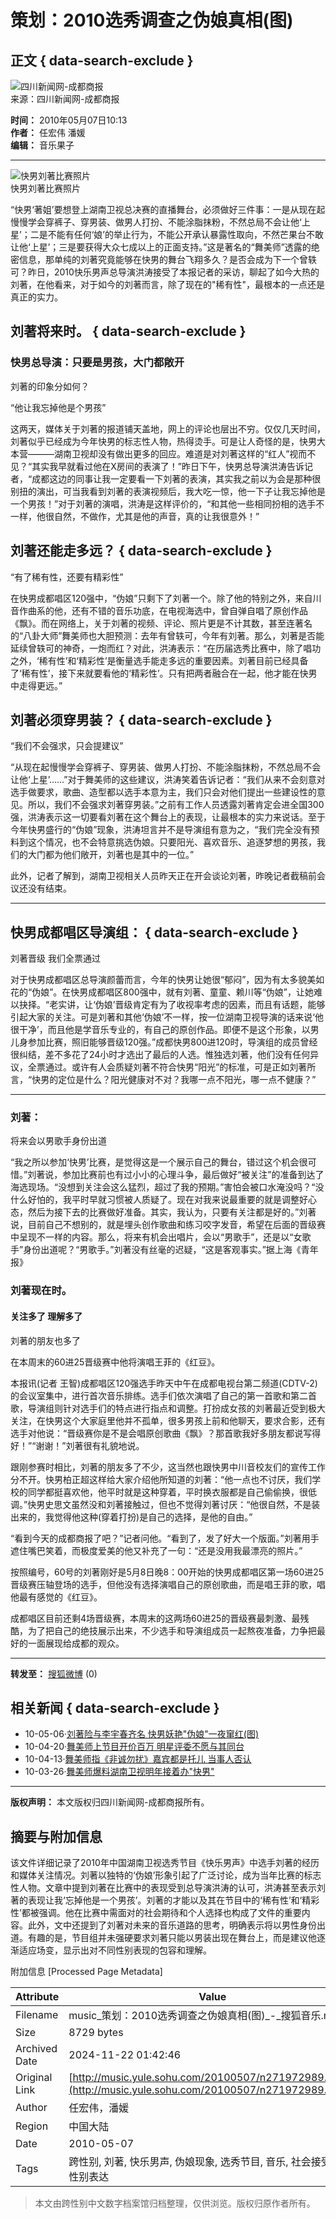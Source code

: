 # 策划：2010选秀调查之伪娘真相(图)

## 正文 { data-search-exclude }


![四川新闻网-成都商报](http://photocdn.sohu.com/20061227/Img247299768.gif)  
来源：四川新闻网-成都商报  

**时间：** 2010年05月07日10:13  
**作者：** 任宏伟 潘媛  
**编辑：** 音乐果子  

---

![快男刘著比赛照片](http://photocdn.sohu.com/20100507/Img271972991.jpg)  
快男刘著比赛照片

“快男‘著姐’要想登上湖南卫视总决赛的直播舞台，必须做好三件事：一是从现在起慢慢学会穿裤子、穿男装、做男人打扮、不能涂脂抹粉，不然总局不会让他‘上星’；二是不能有任何‘娘’的举止行为，不能公开承认暴露性取向，不然芒果台不敢让他‘上星’；三是要获得大众七成以上的正面支持。”这是著名的“舞美师”透露的绝密信息，那单纯的刘著究竟能够在快男的舞台飞翔多久？是否会成为下一个曾轶可？昨日，2010快乐男声总导演洪涛接受了本报记者的采访，聊起了如今大热的刘著，在他看来，对于如今的刘著而言，除了现在的"稀有性"，最根本的一点还是真正的实力。

## 刘著将来时。 { data-search-exclude }

### 快男总导演：只要是男孩，大门都敞开

刘著的印象分如何？

“他让我忘掉他是个男孩”

这两天，媒体关于刘著的报道铺天盖地，网上的评论也层出不穷。仅仅几天时间，刘著似乎已经成为今年快男的标志性人物，热得烫手。可是让人奇怪的是，快男大本营———湖南卫视却没有做出更多的回应。难道是对刘著这样的“红人”视而不见？“其实我早就看过他在X房间的表演了！”昨日下午，快男总导演洪涛告诉记者，“成都这边的同事让我一定要看一下刘著的表演，其实我之前以为会是那种很别扭的演出，可当我看到刘著的表演视频后，我大吃一惊，他一下子让我忘掉他是一个男孩！”对于刘著的演唱，洪涛是这样评价的，“和其他一些相同扮相的选手不一样，他很自然，不做作，尤其是他的声音，真的让我很意外！”

## 刘著还能走多远？ { data-search-exclude }

“有了稀有性，还要有精彩性”

在快男成都唱区120强中，“伪娘”只剩下了刘著一个。除了他的特别之外，来自川音作曲系的他，还有不错的音乐功底，在电视海选中，曾自弹自唱了原创作品《飘》。而在网络上，关于刘著的视频、评论、照片更是不计其数，甚至连著名的“八卦大师”舞美师也大胆预测：去年有曾轶可，今年有刘著。那么，刘著是否能延续曾轶可的神奇，一炮而红？对此，洪涛表示：“在历届选秀比赛中，除了唱功之外，‘稀有性’和‘精彩性’是衡量选手能走多远的重要因素。刘著目前已经具备了‘稀有性’，接下来就要看他的‘精彩性’。只有把两者融合在一起，他才能在快男中走得更远。”

## 刘著必须穿男装？ { data-search-exclude }

“我们不会强求，只会提建议”

“从现在起慢慢学会穿裤子、穿男装、做男人打扮、不能涂脂抹粉，不然总局不会让他‘上星’……”对于舞美师的这些建议，洪涛笑着告诉记者：“我们从来不会刻意对选手做要求，歌曲、造型都以选手本意为主，我们只会对他们提出一些建设性的意见。所以，我们不会强求刘著穿男装。”之前有工作人员透露刘著肯定会进全国300强，洪涛表示这一切要看刘著在这个舞台上的表现，让最根本的实力来说话。至于今年快男盛行的“伪娘”现象，洪涛坦言并不是导演组有意为之，“我们完全没有预料到这个情况，也不会特意挑选伪娘。只要阳光、喜欢音乐、追逐梦想的男孩，我们的大门都为他们敞开，刘著也是其中的一位。”

此外，记者了解到，湖南卫视相关人员昨天正在开会谈论刘著，昨晚记者截稿前会议还没有结束。

---

## 快男成都唱区导演组： { data-search-exclude }

刘著晋级 我们全票通过

对于快男成都唱区总导演颜蕾而言，今年的快男让她很“郁闷”，因为有太多貌美如花的“伪娘”。在快男成都唱区800强中，就有刘著、童童、赖川等“伪娘”，让她难以抉择。“老实讲，让‘伪娘’晋级肯定有为了收视率考虑的因素，而且有话题，能够引起大家的关注。可是刘著和其他‘伪娘’不一样，按一位湖南卫视导演的话来说‘他很干净’，而且他是学音乐专业的，有自己的原创作品。即便不是这个形象，以男儿身参加比赛，照旧能够晋级120强。”成都快男800进120时，导演组的成员曾经很纠结，差不多花了24小时才选出了最后的人选。惟独选刘著，他们没有任何异议，全票通过。或许有人会质疑刘著不符合快男“阳光”的标准，可是正如刘著所言，“快男的定位是什么？阳光健康对不对？我哪一点不阳光，哪一点不健康？”  

---

### 刘著：

将来会以男歌手身份出道

“我之所以参加‘快男’比赛，是觉得这是一个展示自己的舞台，错过这个机会很可惜。”刘著说，参加比赛前也有过小小的心理斗争，最后做好“被关注”的准备到达了海选现场。“没想到关注会这么猛烈，超过了我的预期。”害怕会被口水淹没吗？“没什么好怕的，我平时早就习惯被人质疑了。现在对我来说最重要的就是调整好心态，然后为接下去的比赛做好准备。其实，我认为，只要有关注都是好的。”刘著说，目前自己不想别的，就是埋头创作歌曲和练习咬字发音，希望在后面的晋级赛中呈现不一样的内容。那么，将来有机会出唱片，会以“男歌手”，还是以“女歌手”身份出道呢？“男歌手。”刘著没有丝毫的迟疑，“这是客观事实。”据上海《青年报》

### 刘著现在时。

#### 关注多了 理解多了

刘著的朋友也多了

在本周末的60进25晋级赛中他将演唱王菲的《红豆》。

本报讯(记者 王智)成都唱区120强选手昨天中午在成都电视台第二频道(CDTV-2)的会议室集中，进行首次音乐排练。选手们依次演唱了自己的第一首歌和第二首歌，导演组则针对选手们的特点进行指点和调整。打扮成女孩的刘著最近受到极大关注，在快男这个大家庭里他并不孤单，很多男孩上前和他聊天，要求合影，还有选手对他说：“晋级赛你是不是会唱原创歌曲《飘》？那首歌我好多朋友都说写得好！”“谢谢！”刘著很有礼貌地说。

跟刚参赛时相比，刘著的朋友多了不少，这当然也跟快男中川音校友们的宣传工作分不开。快男柏正超这样给大家介绍他所知道的刘著：“他一点也不讨厌，我们学校的同学都挺喜欢他，他平时就是这种穿着，平时换衣服都是自己偷偷换，很低调。”快男史思文虽然没和刘著接触过，但也不觉得刘著讨厌：“他很自然，不是装出来的，我觉得他这种(穿着打扮)是自己的选择，是他的自由。”

“看到今天的成都商报了吧？”记者问他。“看到了，发了好大一个版面。”刘著用手遮住嘴巴笑着，而极度爱美的他又补充了一句：“还是没用我最漂亮的照片。”

按照编号，60号的刘著刚好是5月8日晚8：00开始的快男成都唱区第一场60进25晋级赛压轴登场的选手，但他没有选择演唱自己的原创歌曲，而是唱王菲的歌，唱他最有感觉的《红豆》。

成都唱区目前还剩4场晋级赛，本周末的这两场60进25的晋级赛最刺激、最残酷，为了把自己的绝技展示出来，不少选手和导演组成员一起熬夜准备，力争把最好的一面展现给成都的观众。

--- 

**转发至：** [搜狐微博](http://comment2.news.sohu.com/t_271972989.html) (0) 

## 相关新闻 { data-search-exclude }

-   10-05-06·[刘著险与李宇春齐名 快男妖艳"伪娘"一夜窜红(图)](http://music.yule.sohu.com/20100506/n271947695.shtml)
-   10-04-20·[舞美师上节目开价百万 明星评委不愿与其同台](http://yule.sohu.com/20100420/n271619564.shtml)
-   10-04-13·[舞美师指《非诚勿扰》嘉宾都是托儿 当事人否认](http://yule.sohu.com/20100326/n271108854.shtml)
-   10-03-26·[舞美师爆料湖南卫视明年接着办"快男"](http://yule.sohu.com/20090905/n266483574.shtml)

--- 

**版权声明：** 本文版权归四川新闻网-成都商报所有。  


## 摘要与附加信息

<!-- tcd_abstract -->
该文件详细记录了2010年中国湖南卫视选秀节目《快乐男声》中选手刘著的经历和媒体关注情况。刘著以独特的‘伪娘’形象引起了广泛讨论，成为当年比赛的标志性人物。文章中提到刘著在比赛中的表现受到总导演洪涛的认可，洪涛甚至表示刘著的表现让我‘忘掉他是一个男孩’。刘著的才能以及其在节目中的‘稀有性’和‘精彩性’都被强调。他在比赛中需面对的社会期待和个人选择也构成了文件的重要内容。此外，文中还提到了刘著对未来的音乐道路的思考，明确表示将以男性身份出道。有趣的是，节目组并未强硬要求刘著只能以男装出现在舞台上，而是建议他逐渐适应场变，显示出对不同性别表现的包容和理解。
<!-- tcd_abstract_end -->

附加信息 [Processed Page Metadata]

| Attribute       | Value                                  |
|-----------------|----------------------------------------|
| Filename        | music_策划：2010选秀调查之伪娘真相(图)_-_搜狐音乐.md                             |
| Size            | 8729 bytes                           |
| Archived Date   | 2024-11-22 01:42:46                             |
| Original Link   | [http://music.yule.sohu.com/20100507/n271972989.shtml](http://music.yule.sohu.com/20100507/n271972989.shtml)                       |
| Author          | 任宏伟，潘媛                               |
| Region          | 中国大陆                               |
| Date            | 2010-05-07                                 |
| Tags            | 跨性别, 刘著, 快乐男声, 伪娘现象, 选秀节目, 音乐, 社会接受度, 性别表达                                 |
>
> 本文由跨性别中文数字档案馆归档整理，仅供浏览。版权归原作者所有。
>